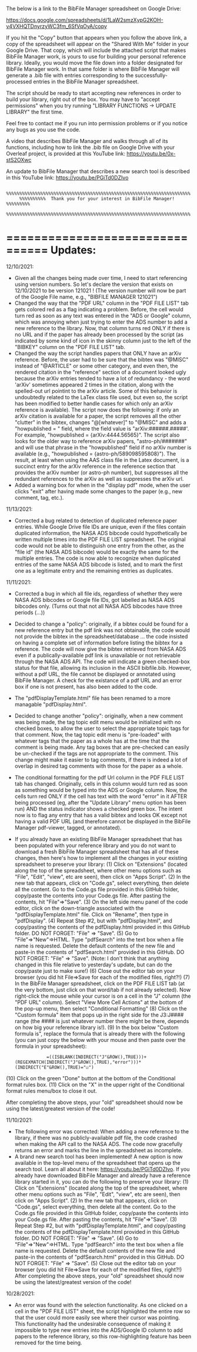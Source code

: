 The below is a link to the BibFile Manager spreadsheet on Google Drive:

https://docs.google.com/spreadsheets/d/1LaW2smzXypG2KOH-v4VXHQTDnyrzyWC3fm_6SfVqOyA/copy

If you hit the "Copy" button that appears when you follow the above link, a copy of the spreadsheet will appear on the "Shared With Me" folder in your Google Drive. That copy, which will include the attached script that makes BibFile Manager work, is yours to use for building your personal reference library. Ideally, you would move the file down into a folder designated for BibFile Manager work.  In that same folder is where BibFile Manager will generate a .bib file with entries corresponding to the successfully-processed entries in the BibFile Manager spreadsheet. 

The script should be ready to start accepting new references in order to build your library, right out of the box.  You may have to "accept permissions" when you try running "LIBRARY FUNCTIONS -> UPDATE LIBRARY" the first time. 

Feel free to contact me if you run into permission problems or if you notice any bugs as you use the code. 

A video that describes BibFile Manager and walks through all of its functions, including how to link the .bib file on Google Drive with your Overleaf project, is provided at this YouTube link: https://youtu.be/0x-stS2OXwc

An update to BibFile Manager that describes a new search tool is described in this YouTube link: https://youtu.be/PGiTd0DZIvo

         %%%%%%%%%%%%%%%%%%%%%%%%%%%%%%%%%%%%%%%%%%%%%%%%%%%%%%%%%%%%%%%%%%%%%%
         %%%%%%%%%%  Thank you for your interest in BibFile Manager!  %%%%%%%%%
         %%%%%%%%%%%%%%%%%%%%%%%%%%%%%%%%%%%%%%%%%%%%%%%%%%%%%%%%%%%%%%%%%%%%%%

================================
         Updates: 
================================
12/10/2021:
- Given all the changes being made over time, I need to start referencing using version numbers.  So let's declare the version that exists on 12/10/2021 to be version 121021 ! (The version number will now be part of the Google File name, e.g., "BIBFILE MANAGER 121021")
- Changed the way that the "PDF URL" column in the "PDF FILE LIST" tab gets colored red as a flag indicating a problem.  Before, the cell would turn red as soon as any text was entered in the "ADS or Google" column, which was annoying when just trying to enter the ADS number to add a new reference to the library.  Now, that column turns red ONLY if there is no URL and if the paper has already been processed by the script (as indicated by some kind of icon in the skinny column just to the left of the "BIBKEY" column on the "PDF FILE LIST" tab. 
- Changed the way the script handles papers that ONLY have an arXiv reference.  Before, the user had to be sure that the bibtex was "@MISC" instead of "@ARTICLE" or some other category, and even then, the rendered citation in the "reference" section of a document looked ugly because the arXiv entries tended to have a lot of redundancy - the word 'arXiv' sometimes appeared 2 times in the citation, along with the spelled-out url pointint to the arXiv article.  Some of this behavior is undoubtedly related to the LaTex class file used, but even so, the script has been modified to better handle cases for which only an arXiv reference is available).  The script now does the following:  if only an arXiv citation is available for a paper, the script removes all the other "clutter" in the bibtex, changes "@[whatever]" to "@MISC" and adds a "howpublished = " field, where the field value is "arXiv:######.#####'.  For example, "howpublished = {arXiv:4444.56565}". The script also looks for the older way to reference arXiv papers, "astro-ph/#######" and will use that phrase in the "howpublished" field if no arXiv number is available (e.g., "howpublished = {astro-ph/589098595808}").  The result, at least when using the AAS class file in the Latex document, is a succinct entry for the arXiv reference in the reference section that provides the arXiv number (or astro-ph number), but suppresses all the redundant references to the arXiv as well as suppresses the arXiv url. 
- Added a warning box for when in the "display pdf" mode, when the user clicks "exit" after having made some changes to the paper (e.g., new comment, tag, etc.). 

11/13/2021: 
- Corrected a bug related to detection of duplicated reference paper entries.  While Google Drive file IDs are unique, even if the files contain duplicated information, the NASA ADS bibcode could hypothetically be written multiple times into the PDF FILE LIST spreadsheet.  The original code would not be able to distinguish one entry from the other, as the "file id" (the NASA ADS bibcode) would be exactly the same for the multiple entries.  The code is now able to recognize when duplicated entries of the same NASA ADS bibcode is listed, and to mark the first one as a legitimate entry and the remaining entries as duplicates. 

11/11/2021: 
- Corrected a bug in which all file ids, regardless of whether they were NASA ADS bibcodes or Google file IDs, got labelled as NASA ADS bibcodes only. (Turns out that not all NASA ADS bibcodes have three periods (...))
- Decided to change a "policy":  originally, if a bibtex could be found for a new reference entry but the pdf link was not obtainable, the code would not provide the bibtex in the spreadsheet/database ... the code insisted on having a complete set of information before listing the bibtex for a reference.  The code will now give the bibtex retrieved from NASA ADS even if a publically-available pdf link is unavailable or not retrievable through the NASA ADS API.  The code will indicate a green checked-box status for that file, allowing its inclusion in the ASCII bibfile.bib.  However, without a pdf URL, the file cannot be displayed or annotated using BibFile Manager.  A check for the existance of a pdf URL and an error box if one is not present, has also been added to the code. 
- The "pdfDisplayTemplate.html" file has been renamed to a more managable "pdfDisplay.html". 
- Decided to change another "policy":  originally, when a new comment was being made, the tag topic edit menu would be initialized with no checked boxes, to allow the user to select the appropriate topic tags for that comment.  Now, the tag topic edit menu is "pre-loaded" with whatever tags that the paper as a whole has at the time that the comment is being made.  Any tag boxes that are pre-checked can easily be un-checked if the tags are not appropriate to the comment. This change might make it easier to tag comments, if there is indeed a lot of overlap in desired tag comments with those for the paper as a whole. 
- The conditional formatting for the pdf Url column in the PDF FILE LIST tab has changed. Originally, cells in this column would turn red as soon as something would be typed into the ADS or Google column.  Now, the cells turn red ONLY if the cell has text with the word "error" in it AFTER being processed (eg, after the "Update Library" menu option has been run) AND the status indicator shows a checked green box.  The intent now is to flag any entry that has a valid bibtex and looks OK except not having a valid PDF URL (and therefore cannot be displayed in the BibFile Manager pdf-viewer, tagged, or annotated).
- If you already have an existing BibFile Manager spreadsheet that has been populated with your reference library and you do not want to download a fresh BibFile Manager spreadsheet that has all of these changes, then here's how to implement all the changes in your existing spreadsheet to preserve your library: 
(1) Click on "Extensions" (located along the top of the spreadsheet, where other menu options such as "File", "Edit", "view", etc are seen), then click on "Apps Script".
(2) In the new tab that appears, click on "Code.gs", select everything, then delete all the content.  Go to the Code.gs file provided in this GitHub folder, copy/paste the contents into your Code.gs file.  After pasting the contents, hit "File"=>"Save".
(3) On the left side menu panel of the code editor, click on the down-triangle associated with the "pdfDisplayTemplate.html" file. Click on "Rename", then type in "pdfDisplay". 
(4) Repeat Step #2, but with "pdfDisplay.html", and copy/pasting the contents of the pdfDisplay.html provided in this GitHub folder. DO NOT FORGET: "File" => "Save".
(5) Go to "File"=>"New"=>HTML.  Type "pdfSearch" into the text box when a file name is requested. Delete the default contents of the new file and paste-in the contents of "pdfSearch.html" provided in this GitHub. DO NOT FORGET: "File" => "Save". (Note: I don't think that anything changed in this file relative to yesterday's update, but can do the copy/paste just to make sure!)
(6) Close out the editor tab on your browser (you did hit File=>Save for each of the modified files, right?!)
(7) In the BibFile Manager spreadsheet, click on the PDF FILE LIST tab (at the very bottom, just click on that word/tab if not already selected). Now right-click the mouse while your cursor is on a cell in the "J" column (the "PDF URL" column).  Select "View More Cell Actions" at the bottom of the pop-up menu, then select "Conditional Formatting"
(8) Click on the "Custom formula" item that pops up in the right side for the J3:J#### range (the #### is just whatever number there might be there, depends on how big your reference library is!). 
(9) In the box below "Custom formula is", replace the formula that is already there with the following (you can just copy the below with your mouse and then paste over the formula in your spreadsheet):

                  =((ISBLANK(INDIRECT("J"&ROW(),TRUE)))+(REGEXMATCH(INDIRECT("J"&ROW(),TRUE),"error")))*(INDIRECT("E"&ROW(),TRUE)="☑")

(10) Click on the green "Done" button at the bottom of the Conditional format rules box. 
(11) Click on the "X" in the upper right of the Conditional format rules menu/box to close it out. 

After completing the above steps, your "old" spreadsheet should now be using the latest/greatest version of the code! 

11/10/2021:
- The following error was corrected: When adding a new reference to the library, if there was no publicly-available pdf file, the code crashed when making the API call to the NASA ADS. The code now gracefully returns an error and marks the line in the spreadsheet as incomplete. 
- A brand new search tool has been implemented! 
A new option is now available in the top-level menu of the spreadsheet that opens up the search tool. Learn all about it here: https://youtu.be/PGiTd0DZIvo.  If you already have downloaded BibFile Manager and already have a reference library started in it, you can do the following to preserve your library:
(1) Click on "Extensions" (located along the top of the spreadsheet, where other menu options such as "File", "Edit", "view", etc are seen), then click on "Apps Script".
(2) In the new tab that appears, click on "Code.gs", select everything, then delete all the content.  Go to the Code.gs file provided in this GitHub folder, copy/paste the contents into your Code.gs file.  After pasting the contents, hit "File"=>"Save".
(3) Repeat Step #2, but with "pdfDisplayTemplate.html", and copy/pasting the contents of the pdfDisplayTemplate.html provided in this GitHub folder. DO NOT FORGET: "File" => "Save".
(4) Go to "File"=>"New"=>HTML.  Type "pdfSearch" into the text box when a file name is requested. Delete the default contents of the new file and paste-in the contents of "pdfSearch.html" provided in this GitHub. DO NOT FORGET: "File" => "Save".
(5) Close out the editor tab on your browser (you did hit File=>Save for each of the modified files, right?!)
After completing the above steps, your "old" spreadsheet should now be using the latest/greatest version of the code! 

10/28/2021:
- An error was found with the selection functionality.  As one clicked on a cell in the "PDF FILE LIST" sheet, the script highlighted the entire row so that the user could more easily see where their cursor was pointing.  This functionality had the undesirable consequence of making it impossible to type new entries into the ADS/Google ID column to add papers to the reference library, so this row-highlighting feature has been removed for the time being. 
